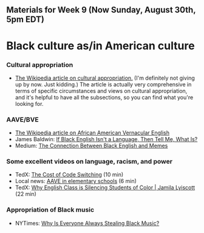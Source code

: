 ## Materials for Week 9 (Now Sunday, August 30th, 5pm EDT)
# Black culture as/in American culture

### Cultural appropriation
- <a href="https://en.wikipedia.org/wiki/Cultural_appropriation">The Wikipedia article on cultural appropriation.</a> (I'm definitely not giving up by now. Just kidding.) The article is actually very comprehensive in terms of specific circumstances and views on cultural appropriation, and it's helpful to have all the subsections, so you can find what you're looking for. 

### AAVE/BVE
- <a href='https://en.wikipedia.org/wiki/African-American_Vernacular_English'>The Wikipedia article on African American Vernacular English</a>
- James Baldwin: <a href='week9/baldwin-black-english.pdf'>If Black English Isn't a Language, Then Tell Me, What Is?</a>
- Medium: <a href='week9/aave-memes.pdf'>The Connection Between Black English and Memes</a>

### Some excellent videos on language, racism, and power
- TedX: <a href='https://www.youtube.com/watch?v=Bo3hRq2RnNI'>The Cost of Code Switching</a> (10 min)
- Local news: <a href='https://www.youtube.com/watch?v=9iVOZ_-Xwrc&t=24s'>AAVE in elementary schools</a> (6 min)
- TedX: <a href='https://www.youtube.com/watch?v=u4dc1axRwE4'>Why English Class is Silencing Students of Color | Jamila Lyiscott</a> (22 min)

### Appropriation of Black music
- NYTimes: <a href='week9/stealing-black-music.pdf'>Why Is Everyone Always Stealing Black Music?</a>
